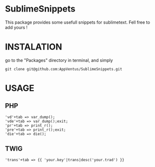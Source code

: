 SublimeSnippets
===============

This package provides some usefull snippets for sublimetext. Fell free to add yours !



INSTALATION
===========

go to the "Packages" directory in terminal, and simply

    git clone git@github.com:AppVentus/SublimeSnippets.git

USAGE
=====
PHP
---


    'vd'+tab => var_dump();
    'vde'+tab => var_dump();exit;
    'pr'+tab => print_r();
    'pre'+tab => print_r();exit;
    'die'+tab => die();

TWIG
----

    'trans'+tab => {{ 'your.key'|trans|desc('your.trad') }}
